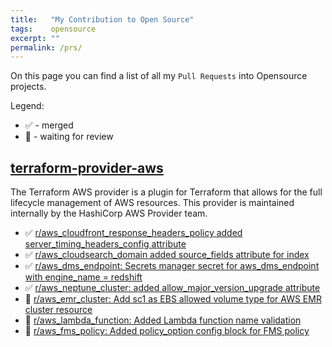 ```yaml
---
title:   "My Contribution to Open Source"
tags:    opensource
excerpt: ""
permalink: /prs/
---
```


On this page you can find a list of all my `Pull Requests` into Opensource projects.

Legend:
- ✅ - merged
- 👀 - waiting for review

## [terraform-provider-aws][tf-aws]

The Terraform AWS provider is a plugin for Terraform that allows for the full lifecycle management of AWS resources.
This provider is maintained internally by the HashiCorp AWS Provider team.

- ✅ [r/aws_cloudfront_response_headers_policy added server_timing_headers_config attribute](/prs/24913)
- ✅ [r/aws_cloudsearch_domain added source_fields attribute for index](/prs/24915)
- ✅ [r/aws_dms_endpoint: Secrets manager secret for aws_dms_endpoint with engine_name = redshift](/prs/25080)
- ✅ [r/aws_neptune_cluster: added allow_major_version_upgrade attribute](/prs/25140)
- 👀 [r/aws_emr_cluster: Add sc1 as EBS allowed volume type for AWS EMR cluster resource](/prs/25255)
- 👀 [r/aws_lambda_function: Added Lambda function name validation](/prs/25259)
- 👀 [r/aws_fms_policy: Added policy_option config block for FMS policy](/prs/25362)


[tf-aws]: https://github.com/hashicorp/terraform-provider-aws
